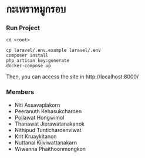 # กะเพราหมูกรอบ

### Run Project

``` shell
cd <root>

cp laravel/.env.example laravel/.env
composer install
php artisan key:generate
docker-compose up
```

Then, you can access the site in http://localhost:8000/


### Members

* Niti Assavaplakorn
* Peeranuth Kehasukcharoen
* Pollawat Hongwimol
* Thanawat Jierawatanakanok
* Nithipud Tunticharoenviwat
* Krit Kruaykitanon
* Nuttanai Kijviwattanakarn
* Wiwanna Phaithoonmongkon
